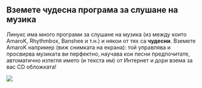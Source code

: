 <?php require("../../entete.php"); ?> <?php require("../../base.php"); ?>

<div id="corps">

<h2>Вземете чудесна програма за слушане на музика</h2>

<p>Линукс има много програми за слушане на музика (из между които AmaroK, Rhythmbox, Banshee и т.н.) и някои от тях са <b>чудесни</b>. Вземете AmaroK например (виж снимката на екрана): той управлява и просвирва музиката ви перфектно, научава кои песни предпочитате, автоматично изтегля името (и текста им) от Интернет и дори взема за вас CD обложката!</p>

<img src="Images/amarok.png" />

</div>
</body>
</html>
